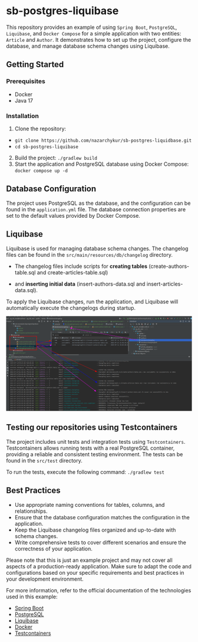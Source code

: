 # sb-postgres-liquibase

This repository provides an example of using `Spring Boot`, `PostgreSQL`, `Liquibase`, and `Docker Compose` for a simple application with two entities: `Article` and `Author`. It demonstrates how to set up the project, configure the database, and manage database schema changes using Liquibase.

## Getting Started

### Prerequisites

* Docker
* Java 17

### Installation

1. Clone the repository:

* `git clone https://github.com/nazarchykur/sb-postgres-liquidbase.git`
* `cd sb-postgres-liquibase`

2. Build the project:
   `./gradlew build`
3. Start the application and PostgreSQL database using Docker Compose:
 `docker compose up -d`


## Database Configuration

The project uses PostgreSQL as the database, and the configuration can be found in the `application.yml` file. The database connection properties are set to the default values provided by Docker Compose.


## Liquibase

Liquibase is used for managing database schema changes. The changelog files can be found in the `src/main/resources/db/changelog` directory. 
* The changelog files include scripts for **creating tables** (create-authors-table.sql and create-articles-table.sql) 

* and **inserting initial data** (insert-authors-data.sql and insert-articles-data.sql).

To apply the Liquibase changes, run the application, and Liquibase will automatically execute the changelogs during startup.

![img.png](src%2Fmain%2Fresources%2Fscreenshots%2Fimg.png)

## Testing our repositories using Testcontainers

The project includes unit tests and integration tests using `Testcontainers`. Testcontainers allows running tests with a real PostgreSQL container, providing a reliable and consistent testing environment. The tests can be found in the `src/test` directory.

To run the tests, execute the following command:
`./gradlew test`

## Best Practices

* Use appropriate naming conventions for tables, columns, and relationships.
* Ensure that the database configuration matches the configuration in the application.
* Keep the Liquibase changelog files organized and up-to-date with schema changes.
* Write comprehensive tests to cover different scenarios and ensure the correctness of your application.

Please note that this is just an example project and may not cover all aspects of a production-ready application. Make sure to adapt the code and configurations based on your specific requirements and best practices in your development environment.

For more information, refer to the official documentation of the technologies used in this example:

* [Spring Boot](https://spring.io/projects/spring-boot)
* [PostgreSQL](https://www.postgresql.org/)
* [Liquibase](https://www.liquibase.org/)
* [Docker](https://www.docker.com/)
* [Testcontainers](https://www.testcontainers.org/)